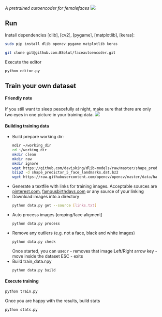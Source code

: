 *A pretrained autoencoder for femalefaces*
[<img src="https://i.imgur.com/BtbrwwT.jpg" />]()
## Run
 Install dependencies [dlib], [cv2], [pygame], [matplotlib], [keras]:
```bash
sudo pip install dlib opencv pygame matplotlib keras
```
```bash
git clone git@github.com:BSolut/faceautoencoder.git
```
Execute the editor
```bash
python editor.py
```
## Train your own dataset
#### Friendly note
If you still want to sleep peacefully at night, make sure that there are only two eyes in one picture in your training data.
[<img src="https://i.imgur.com/0vbzwPY.gif" />]()
#### Building training data
* Build prepare working dir:
  ```bash
  mdir ~/working_dir
  cd ~/working_dir
  mkdir clean
  mkdir raw
  mkdir ignore
  wget https://github.com/davisking/dlib-models/raw/master/shape_predictor_5_face_landmarks.dat.bz2
  bzip2 -d shape_predictor_5_face_landmarks.dat.bz2
  wget https://raw.githubusercontent.com/opencv/opencv/master/data/haarcascades/haarcascade_frontalface_default.xml
  ```
* Generate a textfile with links for training images. Acceptable sources are [pinterest.com](https://pinterest.com), [famousbirthdays.com](https://www.famousbirthdays.com/) or any source of your linking
 * Download images into a directory
   ```bash
   python data.py get --source [links.txt]
   ```
  * Auto process images (croping/face aligment)
    ```bash
    python data.py process
    ```
  * Remove any outliers (e.g. not a face, black and white images)
    ```bash
    python data.py check
    ```
    Once started, you can use:
    r - removes that image
    Left/Right arrow key - move inside the dataset
    ESC - exits
 * Build train_data.npy
   ```bash
   python data.py build
   ```
#### Execute training
```bash
python train.py
```
Once you are happy with the results, build stats
```bash
python stats.py
```